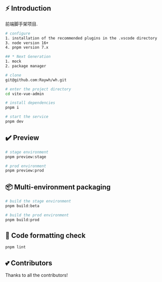 ## ⚡ Introduction

前端脚手架项目.

```bash
# configure
1. installation of the recommended plugins in the .vscode directory
3. node version 16+
4. pnpm version 7.x

## * Next Generation
1. mock
2. package manager

# clone
git@github.com:Raywh/wh.git

# enter the project directory
cd vite-vue-admin

# install dependencies
pnpm i

# start the service
pnpm dev
```

## ✔️ Preview

```bash
# stage environment
pnpm preview:stage

# prod environment
pnpm preview:prod
```

## 📦️ Multi-environment packaging

```bash
# build the stage environment
pnpm build:beta

# build the prod environment
pnpm build:prod
```

## 🔧 Code formatting check

```bash
pnpm lint
```

## 💕 Contributors

Thanks to all the contributors!
